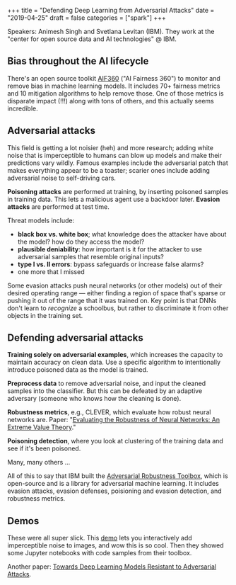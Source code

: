 +++
title = "Defending Deep Learning from Adversarial Attacks"
date = "2019-04-25"
draft = false
categories = ["spark"]
+++

Speakers: Animesh Singh and Svetlana Levitan (IBM). They work at the "center for open source data and AI technologies" @ IBM.

<!--more-->

## Bias throughout the AI lifecycle

There's an open source toolkit [AIF360](https://github.com/IBM/AIF360) ("AI Fairness 360") to monitor and remove bias in machine learning models. It includes 70+ fairness metrics and 10 mitigation algorithms to help remove those. One of those metrics is disparate impact (!!!) along with tons of others, and this actually seems incredible.

## Adversarial attacks

This field is getting a lot noisier (heh) and more research; adding white noise that is imperceptible to humans can blow up models and make their predictions vary wildly. Famous examples include the adversarial patch that makes everything appear to be a toaster; scarier ones include adding adversarial noise to self-driving cars.

**Poisoning attacks** are performed at training, by inserting poisoned samples in training data. This lets a malicious agent use a backdoor later. **Evasion attacks** are performed at test time.

Threat models include:

* **black box vs. white box**; what knowledge does the attacker have about the model? how do they access the model?
* **plausible deniability**: how important is it for the attacker to use adversarial samples that resemble original inputs?
* **type I vs. II errors**: bypass safeguards or increase false alarms?
* one more that I missed

Some evasion attacks push neural networks (or other models) out of their desired operating range — either finding a region of space that's sparse or pushing it out of the range that it was trained on. Key point is that DNNs don't learn to *recognize* a schoolbus, but rather to discriminate it from other objects in the training set.

## Defending adversarial attacks

**Training solely on adversarial examples**, which increases the capacity to maintain accuracy on clean data. Use a specific algorithm to intentionally introduce poisoned data as the model is trained.

**Preprocess data** to remove adversarial noise, and input the cleaned samples into the classifier. But this can be defeated by an adaptive adversary (someone who knows how the cleaning is done).

**Robustness metrics**, e.g., CLEVER, which evaluate how robust neural networks are. Paper: "[Evaluating the Robustness of Neural Networks: An Extreme Value Theory](https://openreview.net/pdf?id=BkUHlMZ0b)."

**Poisoning detection**, where you look at clustering of the training data and see if it's been poisoned.

Many, many others …

All of this to say that IBM built the [Adversarial Robustness Toolbox](https://github.com/IBM/adversarial-robustness-toolbox), which is open-source and is a library for adversarial machine learning. It includes evasion attacks, evasion defenses, poisioning and evasion detection, and robustness metrics.

## Demos

These were all super slick. This [demo](https://art-demo.mybluemix.net/) lets you interactively add imperceptible noise to images, and wow this is so cool. Then they showed some Jupyter notebooks with code samples from their toolbox.

Another paper: [Towards Deep Learning Models Resistant to Adversarial Attacks](https://arxiv.org/pdf/1706.06083.pdf).

